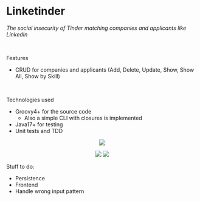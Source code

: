# Linketinder

_The social insecurity of Tinder matching companies and applicants like LinkedIn_

<br>


Features
* CRUD for companies and applicants (Add, Delete, Update, Show, Show All, Show by Skill)

<br>

Technologies used
* Groovy4+ for the source code
  * Also a simple CLI with closures is implemented
* Java17+ for testing
* Unit tests and TDD 


<p align="center">
  <img src="https://user-images.githubusercontent.com/77312190/221707525-eb23937e-577d-4896-9af1-035efa5a4775.png"/>
</p>

<p align="center">
  <img src="https://user-images.githubusercontent.com/77312190/221707716-3435b720-7a3f-44b6-8e60-b39a5c91bc4c.png"/>
  <img src="https://user-images.githubusercontent.com/77312190/221707883-bd0b9465-99fa-4d87-b479-605ea0a70ba7.png"/>
</p>

Stuff to do:
* Persistence
* Frontend
* Handle wrong input pattern



